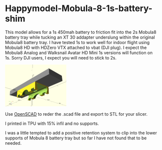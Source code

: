 # Happymodel-Mobula-8-1s-battery-shim

This model allows for a 1s 450mah battery to friction fit into the 2s Mobula8 battery tray while tucking an XT 30 addapter underslung within the original Mobula8 battery tray. I have tested 1s to work well for indoor flight using Mobula8 HD with HDZero VTX attached to vbat (DJI plug). I expect the Mobula8 Analog and Walksnail Avatar HD Mini 1s versions will function on 1s. Sorry DJI users, I expect you will need to stick to 2s. 


<img src="Happymodel Mobula 8 1s battery shim.png" width="40%">

Use [OpenSCAD](https://openscad.org/) to reder the .scad file and export to STL for your slicer.

I printed in TPU with 15% infil and no supports.

I was a little tempted to add a positive retention system to clip into the lower supports of Mobula 8 battery tray but so far I have not found that to be needed.
